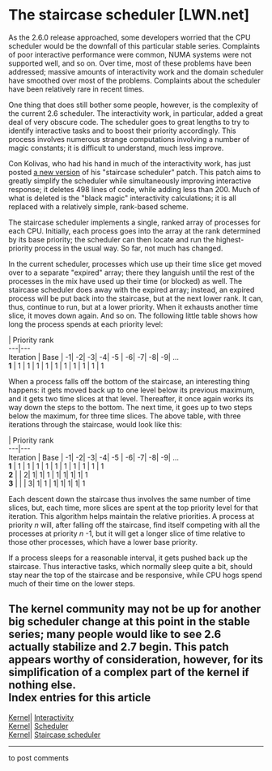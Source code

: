 # The staircase scheduler [LWN.net]

As the 2.6.0 release approached, some developers worried that the CPU scheduler would be the downfall of this particular stable series. Complaints of poor interactive performance were common, NUMA systems were not supported well, and so on. Over time, most of these problems have been addressed; massive amounts of interactivity work and the domain scheduler have smoothed over most of the problems. Complaints about the scheduler have been relatively rare in recent times. 

One thing that does still bother some people, however, is the complexity of the current 2.6 scheduler. The interactivity work, in particular, added a great deal of very obscure code. The scheduler goes to great lengths to try to identify interactive tasks and to boost their priority accordingly. This process involves numerous strange computations involving a number of magic constants; it is difficult to understand, much less improve. 

Con Kolivas, who had his hand in much of the interactivity work, has just posted [a new version](/Articles/87244/) of his "staircase scheduler" patch. This patch aims to greatly simplify the scheduler while simultaneously improving interactive response; it deletes 498 lines of code, while adding less than 200. Much of what is deleted is the "black magic" interactivity calculations; it is all replaced with a relatively simple, rank-based scheme. 

The staircase scheduler implements a single, ranked array of processes for each CPU. Initially, each process goes into the array at the rank determined by its base priority; the scheduler can then locate and run the highest-priority process in the usual way. So far, not much has changed. 

In the current scheduler, processes which use up their time slice get moved over to a separate "expired" array; there they languish until the rest of the processes in the mix have used up their time (or blocked) as well. The staircase scheduler does away with the expired array; instead, an expired process will be put back into the staircase, but at the next lower rank. It can, thus, continue to run, but at a lower priority. When it exhausts another time slice, it moves down again. And so on. The following little table shows how long the process spends at each priority level: 

| Priority rank  
---|---  
Iteration | Base | -1| -2| -3| -4| -5 | -6| -7| -8| -9| ...  
**1** | 1 | 1 | 1 | 1 | 1 | 1 | 1 | 1 | 1 | 1  
  
When a process falls off the bottom of the staircase, an interesting thing happens: it gets moved back up to one level below its previous maximum, and it gets two time slices at that level. Thereafter, it once again works its way down the steps to the bottom. The next time, it goes up to two steps below the maximum, for three time slices. The above table, with three iterations through the staircase, would look like this: 

| Priority rank  
---|---  
Iteration | Base | -1| -2| -3| -4| -5 | -6| -7| -8| -9| ...  
**1** | 1 | 1 | 1 | 1 | 1 | 1 | 1 | 1 | 1 | 1  
**2** | | 2| 1| 1| 1 | 1| 1| 1| 1| 1  
**3** | | | 3| 1| 1 | 1| 1| 1| 1|  1  
  
Each descent down the staircase thus involves the same number of time slices, but, each time, more slices are spent at the top priority level for that iteration. This algorithm helps maintain the relative priorities. A process at priority _n_ will, after falling off the staircase, find itself competing with all the processes at priority _n_ -1, but it will get a longer slice of time relative to those other processes, which have a lower base priority. 

If a process sleeps for a reasonable interval, it gets pushed back up the staircase. Thus interactive tasks, which normally sleep quite a bit, should stay near the top of the staircase and be responsive, while CPU hogs spend much of their time on the lower steps. 

The kernel community may not be up for another big scheduler change at this point in the stable series; many people would like to see 2.6 actually stabilize and 2.7 begin. This patch appears worthy of consideration, however, for its simplification of a complex part of the kernel if nothing else.  
Index entries for this article  
---  
[Kernel](/Kernel/Index)| [Interactivity](/Kernel/Index#Interactivity)  
[Kernel](/Kernel/Index)| [Scheduler](/Kernel/Index#Scheduler)  
[Kernel](/Kernel/Index)| [Staircase scheduler](/Kernel/Index#Staircase_scheduler)  
  


* * *

to post comments 
